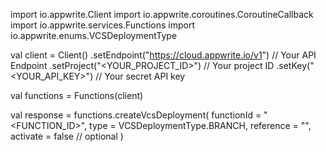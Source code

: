 import io.appwrite.Client
import io.appwrite.coroutines.CoroutineCallback
import io.appwrite.services.Functions
import io.appwrite.enums.VCSDeploymentType

val client = Client()
    .setEndpoint("https://cloud.appwrite.io/v1") // Your API Endpoint
    .setProject("<YOUR_PROJECT_ID>") // Your project ID
    .setKey("<YOUR_API_KEY>") // Your secret API key

val functions = Functions(client)

val response = functions.createVcsDeployment(
    functionId = "<FUNCTION_ID>",
    type =  VCSDeploymentType.BRANCH,
    reference = "<REFERENCE>",
    activate = false // optional
)
